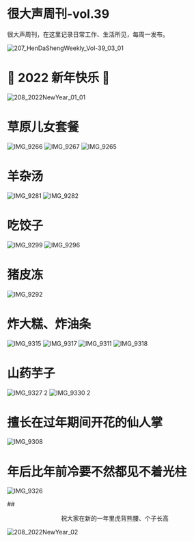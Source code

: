 # 很大声周刊-vol.39
很大声周刊，在这里记录日常工作、生活所见，每周一发布。

![207_HenDaShengWeekly_Vol-39_03_01](https://user-images.githubusercontent.com/20842136/152672381-12a9f0db-cbd7-4d74-9a81-fda8cf8442c4.png)

# 🐯 2022 新年快乐 🐯
![208_2022NewYear_01_01](https://user-images.githubusercontent.com/20842136/152672763-88294752-0c64-46d1-903d-aa1435f67384.png)

# 草原儿女套餐
![IMG_9266](https://user-images.githubusercontent.com/20842136/152673167-75b412f0-027f-4ab6-bb0d-1becae154d08.jpeg)
![IMG_9267](https://user-images.githubusercontent.com/20842136/152673169-1294fccb-0c2b-4f92-a9a9-8587ba6a4a4a.jpeg)
![IMG_9265](https://user-images.githubusercontent.com/20842136/152673165-cb067764-3d28-42bf-b371-ae5f2bb26a59.jpeg)

# 羊杂汤
![IMG_9281](https://user-images.githubusercontent.com/20842136/152673200-5d986c04-e5b1-43d9-a561-5e028e2d4af2.jpeg)
![IMG_9282](https://user-images.githubusercontent.com/20842136/152673205-d8a581f3-0775-4ec4-9681-985f35c0cf5f.jpeg)

# 吃饺子
![IMG_9299](https://user-images.githubusercontent.com/20842136/152673219-79fd5b41-ea82-445a-87ae-e10b38464d80.jpeg)
![IMG_9296](https://user-images.githubusercontent.com/20842136/152673217-c3c9cf49-7f49-41a9-8d41-0d9444fcdeb1.jpeg)

# 猪皮冻
![IMG_9292](https://user-images.githubusercontent.com/20842136/152673266-062ef9fe-cacc-402c-af11-e0d5d0631ae6.jpeg)

# 炸大糕、炸油条
![IMG_9315](https://user-images.githubusercontent.com/20842136/152673289-01fc025f-e131-44d1-8953-9e0888075218.jpeg)
![IMG_9317](https://user-images.githubusercontent.com/20842136/152673295-2399d427-4616-488f-ba78-2413b34a21fb.jpeg)
![IMG_9311](https://user-images.githubusercontent.com/20842136/152673287-b4859e97-c0da-476c-acb7-86d92c3be7e3.jpeg)
![IMG_9318](https://user-images.githubusercontent.com/20842136/152673298-f5b614cb-dcfc-4350-9bb6-e46ffe9172a8.jpeg)

# 山药芋子
![IMG_9327 2](https://user-images.githubusercontent.com/20842136/152673355-0d935e0e-f40e-4f4e-8bee-be49a87a2dae.jpeg)
![IMG_9330 2](https://user-images.githubusercontent.com/20842136/152673359-aaf5accf-7300-46af-bd7c-d9da6d2f236c.jpeg)

# 擅长在过年期间开花的仙人掌
![IMG_9308](https://user-images.githubusercontent.com/20842136/152673433-a2d79898-42dc-43b2-9ee4-ecd17ba74f42.jpeg)

# 年后比年前冷要不然都见不着光柱
![IMG_9326](https://user-images.githubusercontent.com/20842136/152673459-694194af-405a-4e6f-876a-5b41a0d4fa60.jpeg)

##<center> 祝大家在新的一年里虎背熊腰、个子长高 </center>

![208_2022NewYear_02](https://user-images.githubusercontent.com/20842136/152673677-5186325e-55a7-4c2d-aa97-6a8784b4631c.png)
